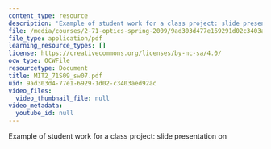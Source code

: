 ```yaml
---
content_type: resource
description: 'Example of student work for a class project: slide presentation on '
file: /media/courses/2-71-optics-spring-2009/9ad303d477e169291d02c3403aed92ac_MIT2_71S09_sw07.pdf
file_type: application/pdf
learning_resource_types: []
license: https://creativecommons.org/licenses/by-nc-sa/4.0/
ocw_type: OCWFile
resourcetype: Document
title: MIT2_71S09_sw07.pdf
uid: 9ad303d4-77e1-6929-1d02-c3403aed92ac
video_files:
  video_thumbnail_file: null
video_metadata:
  youtube_id: null
---
```

Example of student work for a class project: slide presentation on 